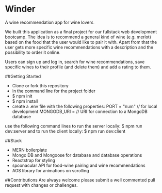 # Winder
A wine recommendation app for wine lovers.

We built this application as a final project for our fullstack web development bootcamp. The idea is to recommend a general kind of wine (e.g. merlot) based on the food that the user would like to pair it with. Apart from that the user gets more specific wine recommendations with a description and the possibility to order it online.

Users can sign up and log in, search for wine recommendations, save specific wines to their profile (and delete them) and add a rating to them.

##Getting Started
- Clone or fork this repository
- In the command line for the project folder
- $ npm init
- $ npm install
- create a .env file with the following properties:
PORT = "num" // for local development
MONGODB_URI = // URI for connection to a MongoDB database

use the following command lines to run the server locally:
$ npm run dev:server
and to run the client locally:
$ npm run dev:client

##Stack
- MERN boilerplate
- Mongo DB and Mongoose for database and database operations
- Reactstrap for styling
- spoonacular API for food-wine pairing and wine recommendations
- AOS library for animations on scrolling

##Contributions
Are always welcome please submit a well commented pull request with changes or challenges.